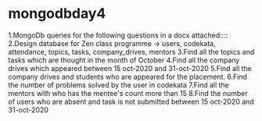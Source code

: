 # mongodbday4

1.MongoDb queries for the following questions in a docx attached::::
2.Design database for Zen class programme -> users, codekata, attendance, topics, tasks, company_drives, mentors
3.Find all the topics and tasks which are thought in the month of October
4.Find all the company drives which appeared between 15 oct-2020 and 31-oct-2020
5.Find all the company drives and students who are appeared for the placement.
6.Find the number of problems solved by the user in codekata
7.Find all the mentors with who has the mentee's count more than 15
8.Find the number of users who are absent and task is not submitted between 15 oct-2020 and 31-oct-2020
